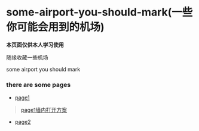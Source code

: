 # some-airport-you-should-mark(一些你可能会用到的机场)
**本页面仅供本人学习使用**

随缘收藏一些机场

some airport you should mark

### there are some pages
- [page1](https://fanqiangdang.com/thread-112-1-1.html)
> [page1墙内打开方案](https://fanqiangdang.com/thread-245-1-1.html)

- [page2](http://backu9.blogspot.com/2018/09/ssssr_18.html)
